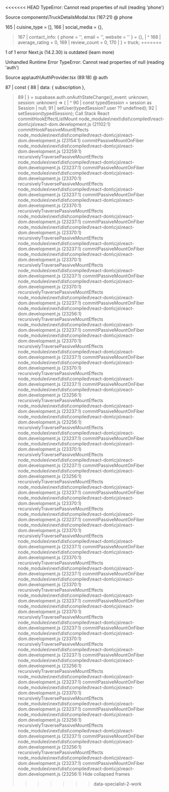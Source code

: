 <<<<<<< HEAD
TypeError: Cannot read properties of null (reading 'phone')

Source
components\TruckDetailsModal.tsx (167:21) @ phone

  165 |     cuisine_type = [],
  166 |     social_media = {},
> 167 |     contact_info: { phone = '', email = '', website = '' } = {},
      |                     ^
  168 |     average_rating = 0,
  169 |     review_count = 0,
  170 |   } = truck;
=======


1 of 1 error
Next.js (14.2.30) is outdated (learn more)

Unhandled Runtime Error
TypeError: Cannot read properties of null (reading 'auth')

Source
app\auth\AuthProvider.tsx (89:18) @ auth

  87 |     const {
  88 |       data: { subscription },
> 89 |     } = supabase.auth.onAuthStateChange((_event: unknown, session: unknown) => {
     |                  ^
  90 |       const typedSession = session as Session | null;
  91 |       setUser(typedSession?.user ?? undefined);
  92 |       setSession(typedSession);
Call Stack
React
commitHookEffectListMount
node_modules\next\dist\compiled\react-dom\cjs\react-dom.development.js (21102:1)
commitHookPassiveMountEffects
node_modules\next\dist\compiled\react-dom\cjs\react-dom.development.js (23154:1)
commitPassiveMountOnFiber
node_modules\next\dist\compiled\react-dom\cjs\react-dom.development.js (23259:1)
recursivelyTraversePassiveMountEffects
node_modules\next\dist\compiled\react-dom\cjs\react-dom.development.js (23237:1)
commitPassiveMountOnFiber
node_modules\next\dist\compiled\react-dom\cjs\react-dom.development.js (23370:1)
recursivelyTraversePassiveMountEffects
node_modules\next\dist\compiled\react-dom\cjs\react-dom.development.js (23237:1)
commitPassiveMountOnFiber
node_modules\next\dist\compiled\react-dom\cjs\react-dom.development.js (23370:1)
recursivelyTraversePassiveMountEffects
node_modules\next\dist\compiled\react-dom\cjs\react-dom.development.js (23237:1)
commitPassiveMountOnFiber
node_modules\next\dist\compiled\react-dom\cjs\react-dom.development.js (23370:1)
recursivelyTraversePassiveMountEffects
node_modules\next\dist\compiled\react-dom\cjs\react-dom.development.js (23237:1)
commitPassiveMountOnFiber
node_modules\next\dist\compiled\react-dom\cjs\react-dom.development.js (23370:1)
recursivelyTraversePassiveMountEffects
node_modules\next\dist\compiled\react-dom\cjs\react-dom.development.js (23237:1)
commitPassiveMountOnFiber
node_modules\next\dist\compiled\react-dom\cjs\react-dom.development.js (23370:1)
recursivelyTraversePassiveMountEffects
node_modules\next\dist\compiled\react-dom\cjs\react-dom.development.js (23237:1)
commitPassiveMountOnFiber
node_modules\next\dist\compiled\react-dom\cjs\react-dom.development.js (23256:1)
recursivelyTraversePassiveMountEffects
node_modules\next\dist\compiled\react-dom\cjs\react-dom.development.js (23237:1)
commitPassiveMountOnFiber
node_modules\next\dist\compiled\react-dom\cjs\react-dom.development.js (23370:1)
recursivelyTraversePassiveMountEffects
node_modules\next\dist\compiled\react-dom\cjs\react-dom.development.js (23237:1)
commitPassiveMountOnFiber
node_modules\next\dist\compiled\react-dom\cjs\react-dom.development.js (23370:1)
recursivelyTraversePassiveMountEffects
node_modules\next\dist\compiled\react-dom\cjs\react-dom.development.js (23237:1)
commitPassiveMountOnFiber
node_modules\next\dist\compiled\react-dom\cjs\react-dom.development.js (23256:1)
recursivelyTraversePassiveMountEffects
node_modules\next\dist\compiled\react-dom\cjs\react-dom.development.js (23237:1)
commitPassiveMountOnFiber
node_modules\next\dist\compiled\react-dom\cjs\react-dom.development.js (23256:1)
recursivelyTraversePassiveMountEffects
node_modules\next\dist\compiled\react-dom\cjs\react-dom.development.js (23237:1)
commitPassiveMountOnFiber
node_modules\next\dist\compiled\react-dom\cjs\react-dom.development.js (23370:1)
recursivelyTraversePassiveMountEffects
node_modules\next\dist\compiled\react-dom\cjs\react-dom.development.js (23237:1)
commitPassiveMountOnFiber
node_modules\next\dist\compiled\react-dom\cjs\react-dom.development.js (23256:1)
recursivelyTraversePassiveMountEffects
node_modules\next\dist\compiled\react-dom\cjs\react-dom.development.js (23237:1)
commitPassiveMountOnFiber
node_modules\next\dist\compiled\react-dom\cjs\react-dom.development.js (23370:1)
recursivelyTraversePassiveMountEffects
node_modules\next\dist\compiled\react-dom\cjs\react-dom.development.js (23237:1)
commitPassiveMountOnFiber
node_modules\next\dist\compiled\react-dom\cjs\react-dom.development.js (23370:1)
recursivelyTraversePassiveMountEffects
node_modules\next\dist\compiled\react-dom\cjs\react-dom.development.js (23237:1)
commitPassiveMountOnFiber
node_modules\next\dist\compiled\react-dom\cjs\react-dom.development.js (23370:1)
recursivelyTraversePassiveMountEffects
node_modules\next\dist\compiled\react-dom\cjs\react-dom.development.js (23237:1)
commitPassiveMountOnFiber
node_modules\next\dist\compiled\react-dom\cjs\react-dom.development.js (23370:1)
recursivelyTraversePassiveMountEffects
node_modules\next\dist\compiled\react-dom\cjs\react-dom.development.js (23237:1)
commitPassiveMountOnFiber
node_modules\next\dist\compiled\react-dom\cjs\react-dom.development.js (23370:1)
recursivelyTraversePassiveMountEffects
node_modules\next\dist\compiled\react-dom\cjs\react-dom.development.js (23237:1)
commitPassiveMountOnFiber
node_modules\next\dist\compiled\react-dom\cjs\react-dom.development.js (23370:1)
recursivelyTraversePassiveMountEffects
node_modules\next\dist\compiled\react-dom\cjs\react-dom.development.js (23237:1)
commitPassiveMountOnFiber
node_modules\next\dist\compiled\react-dom\cjs\react-dom.development.js (23256:1)
recursivelyTraversePassiveMountEffects
node_modules\next\dist\compiled\react-dom\cjs\react-dom.development.js (23237:1)
commitPassiveMountOnFiber
node_modules\next\dist\compiled\react-dom\cjs\react-dom.development.js (23370:1)
recursivelyTraversePassiveMountEffects
node_modules\next\dist\compiled\react-dom\cjs\react-dom.development.js (23237:1)
commitPassiveMountOnFiber
node_modules\next\dist\compiled\react-dom\cjs\react-dom.development.js (23256:1)
recursivelyTraversePassiveMountEffects
node_modules\next\dist\compiled\react-dom\cjs\react-dom.development.js (23237:1)
commitPassiveMountOnFiber
node_modules\next\dist\compiled\react-dom\cjs\react-dom.development.js (23256:1)
recursivelyTraversePassiveMountEffects
node_modules\next\dist\compiled\react-dom\cjs\react-dom.development.js (23237:1)
commitPassiveMountOnFiber
node_modules\next\dist\compiled\react-dom\cjs\react-dom.development.js (23256:1)
Hide collapsed frames
>>>>>>> data-specialist-2-work
